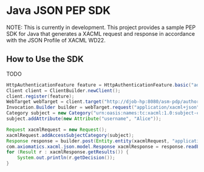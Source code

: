 # Java JSON PEP SDK
NOTE: This is currently in development.
This project provides a sample PEP SDK for Java that generates a XACML request and response in accordance with the JSON Profile of XACML WD22.
## How to Use the SDK
TODO

```java
HttpAuthenticationFeature feature = HttpAuthenticationFeature.basic("ads-user", "secret");
Client client = ClientBuilder.newClient();
client.register(feature);
WebTarget webTarget = client.target("http://djob-hp:8080/asm-pdp/authorize");
Invocation.Builder builder = webTarget.request("application/xacml+json");
Category subject = new Category("urn:oasis:names:tc:xacml:1.0:subject-category:access-subject");
subject.addAttribute(new Attribute("username", "Alice"));

Request xacmlRequest = new Request();
xacmlRequest.addAccessSubjectCategory(subject);
Response response = builder.post(Entity.entity(xacmlRequest, "application/xacml+json"));
com.axiomatics.xacml.json.model.Response xacmlResponse = response.readEntity(com.axiomatics.xacml.json.model.Response.class);
for (Result r : xacmlResponse.getResults()) {
    System.out.println(r.getDecision());
}
```